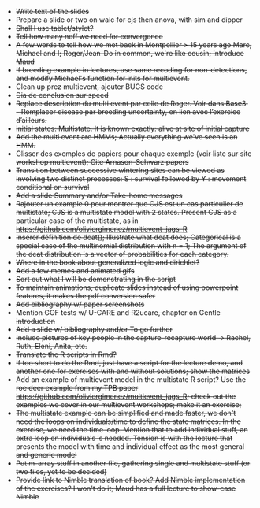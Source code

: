 - ~~Write text of the slides~~
- ~~Prepare a slide or two on waic for cjs then anova, with sim and dipper~~
- ~~Shall I use tablet/stylet?~~
- ~~Tell how many neff we need for convergence~~
- ~~A few words to tell how we met back in Montpellier > 15 years ago Marc, Michael and I; Roger/Jean-Do in common, we're like cousin; introduce Maud~~
- ~~If breeding example in lectures, use same recoding for non-detections, and modify Michael's function for inits for multievent.~~
- ~~Clean up prez multievent, ajouter BUGS code~~
- ~~Dia de conclusion sur speed~~
- ~~Replace description du multi event par celle de Roger. Voir dans Base3. - Remplacer disease par breeding uncertainty, en lien avec l’exercice d’ailleurs.~~
- ~~initial states: Multistate. It is known exactly: alive at site of initial capture~~
- ~~Add the multi event are HMMs; Actually everything we've seen is an HMM.~~
- ~~Glisser des exemples de papiers pour chaque exemple (voir liste sur site workshop multievent); Cite Arnason-Schwarz papers~~
- ~~Transition between successive wintering sites can be viewed as involving two distinct processes: S : survival followed by Y : movement conditional on survival~~
- ~~Add a slide Summary and/or Take-home messages~~
- ~~Rajouter un example 0 pour montrer que CJS est un cas particulier de multistate; CJS is a multistate model with 2 states. Present CJS as a particular case of the multistate, as in https://github.com/oliviergimenez/multievent_jags_R~~
- ~~Insérer définition de dcat(); Illustrate what dcat does; Categorical is a special case of the multinomial distribution with n = 1; The argument of the dcat distribution is a vector of probabilities for each category.~~
- ~~Where in the book about generalized logic and dirichlet?~~
- ~~Add a few memes and animated gifs~~
- ~~Sort out what I will be demonstrating in the script~~
- ~~To maintain animations, duplicate slides instead of using powerpoint features, it makes the pdf conversion safer~~
- ~~Add bibliography w/ paper screenshots~~
- ~~Mention GOF tests w/ U-CARE and R2ucare, chapter on Gentle introduction~~
- ~~Add a slide w/ bibliography and/or To go further~~
- ~~Include pictures of key people in the capture-recapture world -> Rachel, Ruth, Eleni, Anita, etc.~~
- ~~Translate the R scripts in Rmd?~~
- ~~If too short to do the Rmd, just have a script for the lecture demo, and another one for exercises with and without solutions; show the matrices~~
- ~~Add an example of multievent model in the multistate R script? Use the roe deer example from my TPB paper https://github.com/oliviergimenez/multievent_jags_R; check out the examples we cover in our multievent workshops; make it an exercise;~~
- ~~The multistate example can be simplified and made faster, we don't need the loops on individuals/time to define the state matrices. In the exercise, we need the time loop. Mention that to add individual stuff, an extra loop on individuals is needed. Tension is with the lecture that presents the model with time and individual effect as the most general and generic model~~
- ~~Put m-array stuff in another file, gathering single and multistate stuff (or two files, yet to be decided)~~
- ~~Provide link to Nimble translation of book? Add Nimble implementation of the exercises? I won't do it; Maud has a full lecture to show-case Nimble~~

